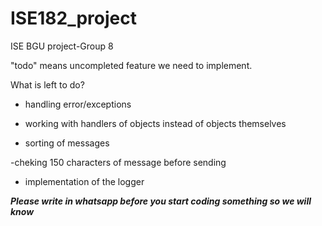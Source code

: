 # ISE182_project
ISE BGU project-Group 8

"todo" means uncompleted feature we need to implement.

What is left to do?

- handling error/exceptions

- working with handlers of objects instead of objects themselves

- sorting of messages

-cheking 150 characters of message before sending

- implementation of the logger


***Please write in whatsapp before you start coding something so we will know***
